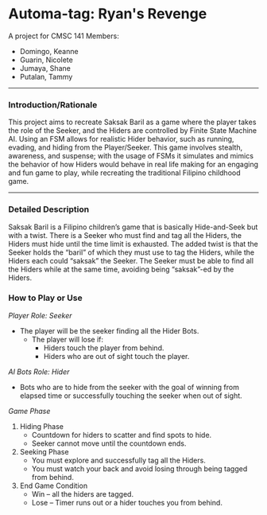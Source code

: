# **Automa-tag: Ryan's Revenge**
A project for CMSC 141 
Members: 
- Domingo, Keanne
- Guarin, Nicolete
- Jumaya, Shane
- Putalan, Tammy

---

### **Introduction/Rationale** 
This project aims to recreate Saksak Baril as a game where the player takes the role of the Seeker, and the Hiders are controlled by Finite State Machine AI. Using an FSM allows for realistic Hider behavior, such as running, evading, and hiding from the Player/Seeker. This game involves stealth, awareness, and suspense; with the usage of FSMs it simulates and mimics the behavior of how Hiders would behave in real life making for an engaging and fun game to play, while recreating the traditional Filipino childhood game.

---

### **Detailed Description**
Saksak Baril is a Filipino children’s game that is basically Hide-and-Seek but with a twist. There is a Seeker who must find and tag all the Hiders, the Hiders must hide until the time limit is exhausted. The added twist is that the Seeker holds the “baril” of which they must use to tag the Hiders, while the Hiders each could “saksak” the Seeker. The Seeker must be able to find all the Hiders while at the same time, avoiding being “saksak”-ed by the Hiders.

### **How to Play or Use**
*Player Role: Seeker*
- The player will be the seeker finding all the Hider Bots.
    - The player will lose if:
        - Hiders touch the player from behind.
        - Hiders who are out of sight touch the player.

*AI Bots Role: Hider*
- Bots who are to hide from the seeker with the goal of winning from elapsed time or successfully touching the seeker when out of sight.

*Game Phase*
1. Hiding Phase
    - Countdown for hiders to scatter and find spots to hide.
    - Seeker cannot move until the countdown ends.
2. Seeking Phase
    - You must explore and successfully tag all the Hiders.
    - You must watch your back and avoid losing through being tagged from behind.
3. End Game Condition
    - Win – all the hiders are tagged.
    - Lose – Timer runs out or a hider touches you from behind.




